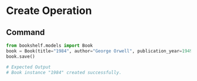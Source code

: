 # Create Operation

## Command
```python
from bookshelf.models import Book
book = Book(title="1984", author="George Orwell", publication_year=1949)
book.save()

# Expected Output
# Book instance "1984" created successfully.
